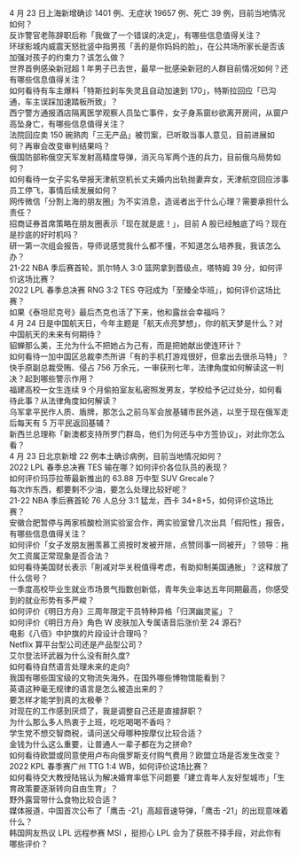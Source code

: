 4 月 23 日上海新增确诊 1401 例、无症状 19657 例、死亡 39 例，目前当地情况如何？  
反诈警官老陈辞职后称「我做了一个错误的决定」，有哪些信息值得关注？  
环球影城内威震天怒批竖中指男孩「丢的是你妈妈的脸」，在公共场所家长是否该加强对孩子的约束力？该怎么做？  
世界首例感染新冠超 1 年男子已去世，最早一批感染新冠的人群目前情况如何？还有哪些信息值得关注？  
如何看待有车主爆料「特斯拉刹车失灵且自动加速到 170」，特斯拉回应「已沟通，车主误踩加速踏板所致」？  
西宁警方通报酒店隔离医学观察人员坠亡事件，女子身系窗纱欲离开房间，从窗户高坠身亡，有哪些信息值得关注？  
法院回应卖 150 碗熟肉「三无产品」被罚案，已听取当事人意见，目前进展如何？再审会改变审判结果吗？  
俄国防部称俄空天军发射高精度导弹，消灭乌军两个连的兵力，目前俄乌局势如何？  
如何看待一女子实名举报天津航空机长丈夫婚内出轨抛妻弃女，天津航空回应涉事员工停飞，事情后续发展如何？  
网传微信「分割上海的朋友圈」为不实消息，造谣者出于什么心理？需要承担什么责任？  
招商证券首席策略在朋友圈表示「现在就是底！」，目前 A 股已经触底了吗？现在是抄底的好时机吗？  
研一第一次组会报告，导师说感觉我什么都不懂，不知道怎么培养我，我该怎么办？  
21-22 NBA 季后赛首轮，凯尔特人 3:0 篮网拿到晋级点，塔特姆 39 分，如何评价这场比赛？  
2022 LPL 春季总决赛 RNG 3:2 TES 夺冠成为「至臻全华班」，如何评价这场比赛？  
如果《泰坦尼克号》最后杰克也活了下来，他和露丝会幸福吗？  
4 月 24 日是中国航天日，今年主题是「航天点亮梦想」，你的航天梦是什么？对中国航天的未来有何期待？  
貂蝉那么美，王允为什么不把她占为己有，而是把她献出使连环计？  
如何看待一加中国区总裁李杰所讲「有的手机打游戏很好，但拿出去很杀马特」？  
快手原副总裁受贿、侵占 756 万余元，一审获刑七年，法律角度如何解读这一判决？起到哪些警示作用？  
福建高校一女生连续 9 个月偷拍室友私密照发男友，学校给予记过处分，如何看待此事？从法律角度如何解读？  
乌军拿平民作人质、盾牌，那怎么之前乌军会放基辅市民外逃，以至于现在俄军走后每天有 5 万平民返回基辅？  
新西兰总理称「新澳都支持所罗门群岛，他们为何还与中方签协议」，对此你怎么看？  
4 月 23 日北京新增 22 例本土确诊病例，目前当地情况如何？  
2022 LPL 春季总决赛 TES 输在哪？如何评价各位队员的表现？  
如何评价玛莎拉蒂最新推出的 63.88 万中型 SUV Grecale？  
每次炸东西，都要剩不少油，要怎么处理比较好呢？  
21-22 NBA 季后赛首轮 76 人总分 3:1 猛龙，西卡 34+8+5，如何评价这场比赛？  
安徽合肥暂停与两家核酸检测实验室合作，两实验室曾几次出具「假阳性」报告，有哪些信息值得关注？  
如何评价「女子发朋友圈羡慕工资按时发被开除，点赞同事一同被开」？领导：拖欠工资属正常现象是否合法？  
如何看待美国财长表示「削减对华关税值得考虑，有助抑制美国通胀」？这释放了什么信号？  
一季度高校毕业生就业市场景气指数创新低，青年失业率达五年同期最高，你感受到的就业形势有多严峻？  
如何评价《明日方舟》三周年限定干员特种异格「归溟幽灵鲨」？  
如何评价《明日方舟》角色 W 皮肤加入专属语音后涨价至 24 源石?  
电影《八佰》中护旗的片段设计合理吗？  
Netflix 算平台型公司还是产品型公司？  
艾尔登法环武器为什么没有耐久度?  
如何看待自然语言处理未来的走向?  
我国有哪些国宝级的文物流失海外，在国外哪些博物馆能看到？  
英语这种毫无规律的语言是怎么被造出来的？  
要怎样才能学到真的太极拳？  
对现在的工作感到厌烦了，我是调整自己还是直接辞职？  
为什么那么多人热衷于上班，吃吃喝喝不香吗？  
学生党不想交智商税，请问送父母哪种按摩仪比较合适？  
金钱为什么这么重要，让普通人一辈子都在为之拼命?  
如何看待欧盟或同意使用卢布向俄罗斯支付购气费用？欧盟立场是否发生改变？  
2022 KPL 春季赛广州 TTG 1:4 WB，如何评价这场比赛？  
如何看待交大教授陆铭认为解决婚育率低下问题要「建立青年人友好型城市」「生育政策要逐渐转向自由生育」？  
野外露营带什么食物比较合适？  
媒体报道，中国首次公布了「鹰击 -21」高超音速导弹，「鹰击 -21」的出现意味着什么？  
韩国网友热议 LPL 远程参赛 MSI ，挺担心 LPL 会为了获胜不择手段，对此你有哪些评价？  
